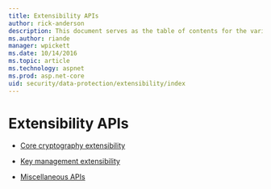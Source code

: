 ```yaml
---
title: Extensibility APIs
author: rick-anderson
description: This document serves as the table of contents for the various ASP.NET Core data protection extensibility topics.
ms.author: riande
manager: wpickett
ms.date: 10/14/2016
ms.topic: article
ms.technology: aspnet
ms.prod: asp.net-core
uid: security/data-protection/extensibility/index
---
```

# Extensibility APIs

* [Core cryptography extensibility](core-crypto.md)

* [Key management extensibility](key-management.md)

* [Miscellaneous APIs](misc-apis.md)
